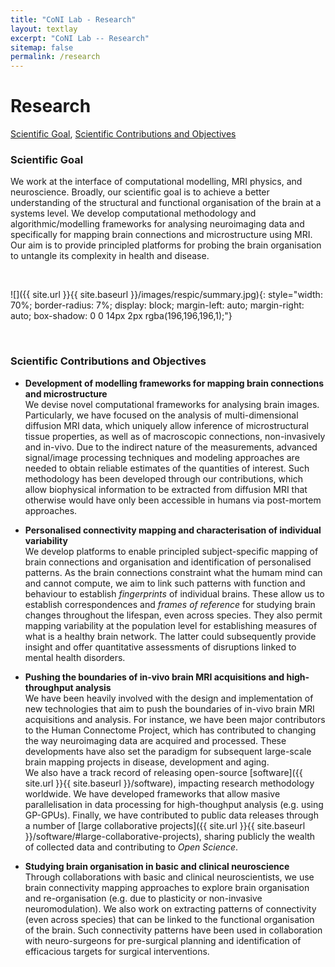 ```yaml
---
title: "CoNI Lab - Research"
layout: textlay
excerpt: "CoNI Lab -- Research"
sitemap: false
permalink: /research
---
```


# Research

[Scientific Goal](#scientific-goal), [Scientific Contributions and Objectives](#scientific-contributions-and-objectives)


### Scientific Goal
We work at the interface of computational modelling, MRI physics, and neuroscience. Broadly, our scientific goal is to achieve a better
understanding of the structural and functional organisation of the brain at a systems level. We develop computational methodology and
algorithmic/modelling frameworks for analysing neuroimaging data and specifically for mapping brain connections and microstructure using
MRI. Our aim is to provide principled platforms for probing the brain organisation to untangle its complexity in health and disease.

<p> &nbsp; </p>

![]({{ site.url }}{{ site.baseurl }}/images/respic/summary.jpg){: style="width: 70%; border-radius: 7%; display: block; margin-left: auto; margin-right: auto; box-shadow: 0 0 14px 2px rgba(196,196,196,1);"}

<p> &nbsp; </p>

### Scientific Contributions and Objectives

* **Development of modelling frameworks for mapping brain connections and microstructure**<br/>
We devise novel computational frameworks for analysing brain images. Particularly, we have focused on the analysis of multi-dimensional diffusion MRI data, which uniquely allow inference of microstructural tissue properties, as well as of macroscopic connections, non-invasively and in-vivo. Due to the indirect nature of the measurements, advanced signal/image processing techniques and modeling approaches are needed to obtain reliable estimates of the quantities of interest. Such methodology has been developed through our contributions, which allow biophysical information to be extracted from diffusion MRI that otherwise would have only been accessible in humans via post-mortem approaches.

* **Personalised connectivity mapping and characterisation of individual variability**<br/>
We develop platforms to enable principled subject-specific mapping of brain connections and organisation and identification of personalised
patterns. As the brain connections constraint what the humam mind can and cannot compute, we aim to link such patterns with function and
behaviour to establish *fingerprints* of individual brains. These allow us to establish correspondences and *frames of
reference* for studying brain changes throughout the lifespan, even across species. They also permit mapping variability at the population level for establishing measures of what is a healthy brain network. The latter could subsequently provide insight and offer quantitative assessments of disruptions linked to mental health disorders.

* **Pushing the boundaries of in-vivo brain MRI acquisitions and high-throughput analysis**<br/>
We have been heavily involved with the design and implementation of new technologies that aim to push the boundaries of in-vivo brain MRI
acquisitions and analysis. For instance, we have been major contributors to the Human Connectome Project, which has contributed to changing the way
neuroimaging data are acquired and processed. These developments have also set the paradigm for subsequent large-scale brain mapping
projects in disease, development and aging.<br/>
We also have a track record of releasing open-source [software]({{ site.url }}{{ site.baseurl }}/software), impacting research methodology worldwide. We
have developed frameworks that allow masive parallelisation in data processing for high-thoughput analysis (e.g. using GP-GPUs). Finally, we have contributed to public data releases through a number of [large collaborative projects]({{ site.url }}{{ site.baseurl }}/software/#large-collaborative-projects), sharing publicly the wealth of collected data and contributing to *Open Science*.

* **Studying brain organisation in basic and clinical neuroscience**<br/>
Through collaborations with basic and clinical neuroscientists, we use brain connectivity mapping approaches to explore brain
organisation and re-organisation (e.g. due to plasticity or non-invasive neuromodulation). We also work on extracting patterns of
connectivity (even across species) that can be linked to the functional organisation of the brain. Such connectivity patterns have been used in collaboration with neuro-surgeons for pre-surgical planning and identification of efficacious targets for surgical interventions.


<p> &nbsp; </p>
